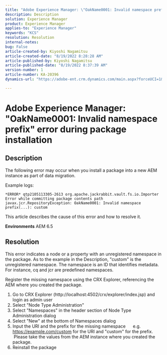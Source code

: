 ```yaml
---
title: "Adobe Experience Manager: \"OakName0001: Invalid namespace prefix\" error during package installation"
description: Description
solution: Experience Manager
product: Experience Manager
applies-to: "Experience Manager"
keywords: "KCS"
resolution: Resolution
internal-notes: 
bug: False
article-created-by: Kiyoshi Nagamitsu
article-created-date: "8/19/2022 8:28:28 AM"
article-published-by: Kiyoshi Nagamitsu
article-published-date: "8/19/2022 8:37:39 AM"
version-number: 1
article-number: KA-20396
dynamics-url: "https://adobe-ent.crm.dynamics.com/main.aspx?forceUCI=1&pagetype=entityrecord&etn=knowledgearticle&id=0689ace0-981f-ed11-b83e-002248086696"

---
```

# Adobe Experience Manager: "OakName0001: Invalid namespace prefix" error during package installation

## Description


The following error may occur when you install a package into a new AEM instance as part of data migration.

Example logs:


```
*ERROR* qtp2105113305-2613 org.apache.jackrabbit.vault.fs.io.Importer Error while committing package contents path javax.jcr.RepositoryException: OakName0001: Invalid namespace prefix(...): custom
```




This article describes the cause of this error and how to resolve it.

<b>Environments</b>
 AEM 6.5


## Resolution


This error indicates a node or a property with an unregistered namespace in the package.
As to the example in the Description, "custom" is the unregistered namespace.
The namespace is an ID that identifies metadata. For instance, cq and jcr are predefined namespaces.

Register the missing namespace using the CRX Explorer, referencing the AEM where you created the package.

1. Go to CRX Explorer (http://localhost:4502/crx/explorer/index.jsp) and login as admin user
2. Select "Node Type Administration"
3. Select "Namespaces" in the header section of Node Type Administration dialog
4. Select "New" at the bottom of Namespaces dialog
5. Input the URI and the prefix for the missing namespace
     e.g. https://example.com/custom for the URI and "custom" for the prefix.
     Please take the values from the AEM instance where you created the package.
6. Reinstall the package
